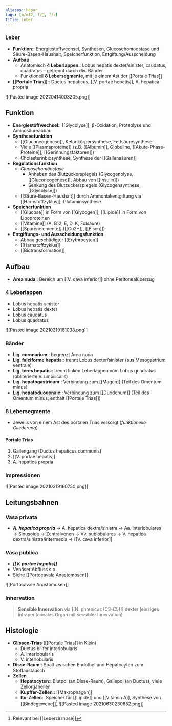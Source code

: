```yaml
---
aliases: Hepar
tags: [m/m12, f/💩, f/💀]
title: Leber
---
```

### Leber 
- **Funktion**:: Energiestoffwechsel, Synthesen, Glucosehomöostase und Säure-Basen-Haushalt, Speicherfunktion, Entgiftung/Ausscheidung
- **Aufbau**
	- Anatomisch **4 Leberlappen**:: Lobus hepatis dexter/sinister, caudatus, quadratus – getrennt durch div. Bänder
	- Funktionell **8 Lebersegmente**, mit je einem Ast der [[Portale Trias]]
- **[[Portale Trias]]**:: Ductus hepaticus, [[V. portae hepatis]], A. hepatica propria

![[Pasted image 20220414003205.png]]

## Funktion

-   **Energiestoffwechsel**:: [[Glycolyse]], β-Oxidation, Proteolyse und Aminosäureabbau
-   **Synthesefunktion**
    -   [[Gluconeogenese]], Ketonkörpersynthese, Fettsäuresynthese
    -   Viele [[Plasmaproteine]] (z.B. [[Albumin]], Globuline, [[Akute-Phase-Proteine]], [[Gerinnungsfaktoren]])
    -   Cholesterinbiosynthese, Synthese der [[Gallensäuren]]
-   **Regulationsfunktion**
    -   *Glucosehomöostase*
        -   Anheben des Blutzuckerspiegels (Glycogenolyse, [[Gluconeogenese]], Abbau von [[Insulin]])
        -   Senkung des Blutzuckerspiegels (Glycogensynthese, [[Glycolyse]])
    -   [[Säure-Basen-Haushalt]] durch Ammoniakentgiftung via [[Harnstoffzyklus]], Glutaminsynthese
-   **Speicherfunktion**
    -   [[Glucose]] in Form von [[Glycogen]], [[Lipide]] in Form von Lipoproteinen
    -   [[Vitamine]] (A, B12, E, D, K, Folsäure)
    -   [[Spurenelemente]] ([[Cu2+]], [[Eisen]])
-   **Entgiftungs- und Ausscheidungsfunktion**
    -   Abbau geschädigter [[Erythrocyten]]
    -   [[Harnstoffzyklus]]
    -   [[Biotransformation]]

## Aufbau

-   **Area nuda**:: Bereich um [[V. cava inferior]] ohne Peritonealüberzug

### 4 Leberlappen

-   Lobus hepatis sinister
-   Lobus hepatis dexter
-   Lobus caudatus
-   Lobus quadratus

![[Pasted image 20210319161038.png]]

### Bänder

-   **Lig. coronarium**:: begrenzt Area nuda
-   **Lig. falciforme hepatis**:: trennt Lobus dexter/sinister (aus Mesogastrium ventrale)
-   **Lig. teres hepatis**:: trennt linken Leberlappen vom Lobus quadratus (obliterierte V. umbilicalis)
-   **Lig. hepatogastricum**:: Verbindung zum [[Magen]] (Teil des Omentum minus)
-   **Lig. hepatoduodenale**:: Verbindung zum [[Duodenum]] (Teil des Omentum minus; enthält [[Portale Trias]])

### 8 Lebersegmente

-   Jeweils von einem Ast des portalen Trias versorgt (*funktionelle Gliederung*)

#### Portale Trias

1.  Gallengang (Ductus hepaticus communis)
2.  [[V. portae hepatis]]
3.  A. hepatica propria

### Impressionen

![[Pasted image 20210319160750.png]]

## Leitungsbahnen
### Vasa privata
- ***A. hepatica propria*** → A. hepatica dextra/sinistra → Aa. interlobulares → Sinusoide → Zentralvenen → Vv. sublobulares → V. hepatica dextra/sinistra/intermedia → [[V. cava inferior]]
### Vasa publica
- ***[[V. portae hepatis]]***
- Venöser Abfluss s.o.
- Siehe [[Portocavale Anastomosen]]

![[Portocavale Anastomosen]]
### Innervation
> **Sensible Innervation** via [[N. phrenicus (C3-C5)]] dexter (einziges intraperitoneales Organ mit sensibler Innervation)

## Histologie
- **Glisson-Trias** ([[Portale Trias]] in Klein)
	- Ductus bilifer interlobularis
	- A. interlobularis
	- V. interlobularis
- **Disse-Raum**:: Spalt zwischen Endothel und Hepatocyten zum Stoffaustausch
- **Zellen**
	- **Hepatocyten**:: Blutpol (an Disse-Raum), Gallepol (an Ductus), viele Zellorganellen
	- **Kupffer-Zellen**:: [[Makrophagen]]
	- **Ito-Zellen**:: Speicher für [[Lipide]] und [[Vitamin A]], Synthese von [[Bindegewebe]][^1]
![[Pasted image 20210630230652.png]]

[^1]: Relevant bei [[Leberzirrhose]]